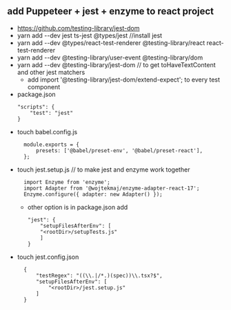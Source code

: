 ## add  Puppeteer + jest + enzyme to react project
* https://github.com/testing-library/jest-dom
* yarn add --dev jest ts-jest  @types/jest //install jest
* yarn add --dev @types/react-test-renderer @testing-library/react react-test-renderer
* yarn add --dev @testing-library/user-event @testing-library/dom
* yarn add --dev @testing-library/jest-dom // to get toHaveTextContent and other jest matchers
  * add import '@testing-library/jest-dom/extend-expect'; to every test component
* package.json
    ```
    "scripts": {
        "test": "jest"
    }
    ```
* touch babel.config.js
  ```
    module.exports = {
        presets: ['@babel/preset-env', '@babel/preset-react'],
    };
  ```
* touch jest.setup.js // to make jest and enzyme work together 
  ```
    import Enzyme from 'enzyme';
    import Adapter from '@wojtekmaj/enzyme-adapter-react-17';
    Enzyme.configure({ adapter: new Adapter() });
  ```
  * other option is in package.json add 
    ```
    "jest": {
        "setupFilesAfterEnv": [
        "<rootDir>/setupTests.js"
        ]
    }
    ```
* touch jest.config.json
  ```
    {
        "testRegex": "((\\.|/*.)(spec))\\.tsx?$",
        "setupFilesAfterEnv": [
            "<rootDir>/jest.setup.js"
        ]
    }
  ```
